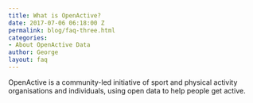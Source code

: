 ```yaml
---
title: What is OpenActive?
date: 2017-07-06 06:18:00 Z
permalink: blog/faq-three.html
categories:
- About OpenActive Data
author: George
layout: faq
---
```


OpenActive is a community-led initiative of sport and physical activity organisations and individuals, using open data to help people get active. 